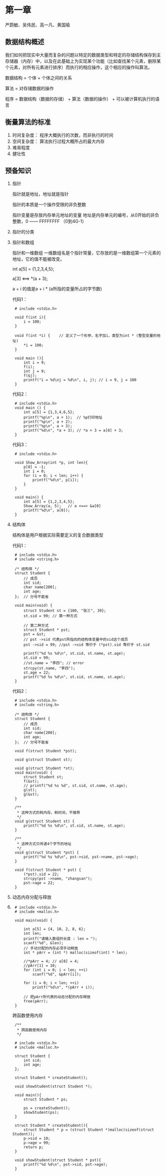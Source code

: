 # 第一章 #
严蔚敏、吴伟民、高一凡、黄国瑜
## 数据结构概述 ##
我们如何把现实中大量而复杂的问题以特定的数据类型和特定的存储结构保存到主存储器（内存）中，以及在此基础上为实现某个功能（比如查找某个元素，删除某个元素，对所有元素进行排序）而执行的相应操作，这个相应的操作叫算法。

数据结构 = 个体 + 个体之间的关系

算法 = 对存储数据的操作

程序 = 数据结构（数据的存储） + 算法（数据的操作） + 可以被计算机执行的语言

## 衡量算法的标准 ##

1. 时间复杂度：
	程序大概执行的次数，而非执行的时间
2. 空间复杂度：
	算法执行过程大概所占的最大内存
3. 难易程度
4. 健壮性

## 预备知识 ##
1. 指针
	
	指针就是地址，地址就是指针

	指针的本质是一个操作受限的非负整数
	
	指针变量是存放内存单元地址的变量
	地址是内存单元的编号，从0开始的非负整数，0 —— FFFFFFFF （0到4G-1）

2. 指针的分类
3. 指针和数组
	
	指针和一维数组
	一维数组名是个指针常量，它存放的是一维数组第一个元素的地址，它的值不能被改变。	
	
	int a[5] = {1,2,3,4,5};
	
	a[3] <==> *(a + 3);

	a + i 的值是a + i * (a所指的变量所占的字节数)
    
	代码1：

		# include <stdio.h>
		
		void f(int i){
			i = 100;
		}
		
		void f(int *i) {	// 定义了一个形参，名字加i，类型为int * (整型变量的地址)
			*i = 100;
		}
		
		void main (){
			int i = 9;
			f(i);
			int j = 9;
			f(&j);
			printf("i = %d\nj = %d\n", i, j); // i = 9, j = 100
		}

	代码2：

		# include <stdio.h>
		void main () {
			int a[5] = {1,3,4,6,5};
			printf("%p\n", a + 1);	// %p打印地址
			printf("%p\n", a + 2);
			printf("%p\n", a + 3);		
			printf("%d\n", *a + 3); // *a + 3 = a[0] + 3;
		}

    代码3：

		# include <stdio.h>
		
		void Show_Array(int *p, int len){
			p[0] = -1;
			int i = 0;
			for (i = 0; i < len; i++) {
				printf("%d\n", p[i]);
			}
		}
		
		void main() {
			int a[5] = {1,2,3,4,5};
			Show_Array(a, 5);	// a <==> &a[0]
			printf("%d\n", a[0]);
		}
4. 结构体
 
	结构体是用户根据实际需要定义的复合数据类型

	代码1：

		# include <stdio.h>
		# include <string.h>
		
		/* 结构体 */
		struct Student {
			// 成员
			int sid;
			char name[200];
			int age;
		};	// 分号不能省
		
		void main(void) {
			struct Student st = {100, "张三", 39};
			st.sid = 99; // 第一种方式
		
			// 第二种方式
			struct Student * pst;
			pst = &st;
			// pst ->sid 代表pst所指向的结构体变量中的sid这个成员
			pst ->sid = 99;	//pst ->sid 等价于 (*pst).sid 等价于 st.sid
		
			printf("%d %s %d\n", st.sid, st.name, st.age);
			st.sid = 99;
			//st.name = "李四"; // error
			strcpy(st.name, "李四");
			st.age = 22;
			printf("%d %s %d\n", st.sid, st.name, st.age);
		}

	代码2：

		# include <stdio.h>
		# include <string.h>
		
		/* 结构体 */
		struct Student {
			// 成员
			int sid;
			char name[200];
			int age;
		};	// 分号不能省
		
		void f(struct Student *pst);
		
		void g(struct Student st);
		
		void g(struct Student *st);
		void main(void) {
			struct Student st;
			f(&st);
			// printf("%d %s %d", st.sid, st.name, st.age);
			g(st);
			g(&st);
		}
		
		/**
		 * 这种方式的耗内存，耗时间，不推荐
		 */
		void g(struct Student st) {
			printf("%d %s %d\n", st.sid, st.name, st.age);
		}
		
		/**
		 * 这种方式只传递4个字节的地址
		 */
		void g(struct Student *pst) {
			printf("%d %s %d\n", pst->sid, pst->name, pst->age);
		}
		
		void f(struct Student * pst) {
			(*pst).sid = 22;
			strcpy(pst ->name, "zhangsan");
			pst->age = 22;
		}
5. 动态内存分配与释放
6. 
		# include <stdio.h>
		# include <malloc.h>
	
		void main(void) {
		
			int a[5] = {4, 10, 2, 8, 6};
			int len;
			printf("请输入数组的长度 : len = ");
			scanf("%d", &len);
			// 手动分配的内存必须手动释放
			int * pArr = (int *) malloc(sizeof(int) * len);
		
			//*pArr = 4; // a[0] = 4;
			//pArr[1] = 10;
			for (int i = 0; i < len; ++i)
				scanf("%d", &pArr[i]);
		
			for (i = 0; i < len; ++i)
				printf("%d\n", *(pArr + i));
		
			// 把pArr所代表的动态分配的内存释放
			free(pArr);
		}

	跨函数使用内存

		/**
		 * 跨函数使用内存
		 */
		
		# include <stdio.h>
		# include <malloc.h>
		
		struct Student {
			int sid;
			int age;
		};
		
		struct Student * createStudent();
		
		void showStudent(struct Student *);
		
		void main(){
			struct Student * ps;
			
			ps = createStudent();
			showStudent(ps);
		}
		
		struct Student * createStudent(){
			struct Student * p = (struct Student *)malloc(sizeof(struct Student));
			p->sid = 10;
			p->age = 99;
			return p;
		}
		
		void showStudent(struct Student * pst){
			printf("%d %d\n", pst->sid, pst->age);
		}